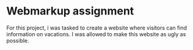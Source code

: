# Webmarkup assignment
For this project, i was tasked to create a website where visitors can find information on vacations. I was allowed to make this website as ugly as possible.

